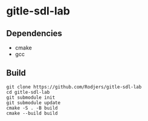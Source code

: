 # gitle-sdl-lab

## Dependencies
* cmake
* gcc

## Build

```
git clone https://github.com/Rodjers/gitle-sdl-lab
cd gitle-sdl-lab
git submodule init
git submodule update
cmake -S . -B build
cmake --build build
```

